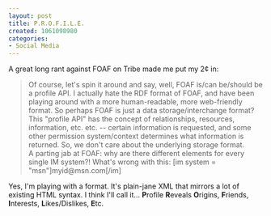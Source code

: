 ```yaml
--- 
layout: post
title: P.R.O.F.I.L.E.
created: 1061098980
categories: 
- Social Media
---
```

A great long rant against FOAF on Tribe made me put my 2¢ in:
<blockquote>
Of course, let's spin it around and say, well, FOAF is/can be/should be a profile API. I actually hate the RDF format of FOAF, and have been playing around with a more human-readable, more web-friendly format. So perhaps FOAF is just a data storage/interchange format?<br>
This "profile API" has the concept of relationships, resources, information, etc. etc. -- certain information is requested, and some other permission system/context determines what information is returned. So, we don't care about the underlying storage format.<br>
A parting jab at FOAF: why are there different elements for every single IM system?! What's wrong with this:
[im system = "msn"]myid@msn.com[/im]
</blockquote>
Yes, I'm playing with a format. It's plain-jane XML that mirrors a lot of existing HTML syntax. I think I'll call it...<!--break--> <strong>P</strong>rofile <strong>R</strong>eveals <strong>O</strong>rigins, <strong>F</strong>riends, <strong>I</strong>nterests, <strong>L</strong>ikes/Dislikes, <strong>E</strong>tc.
